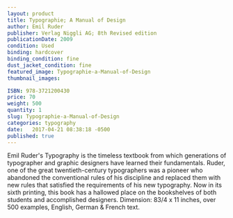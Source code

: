 ```yaml
---
layout: product
title: Typographie; A Manual of Design 
author: Emil Ruder
publisher: Verlag Niggli AG; 8th Revised edition
publicationDate: 2009
condition: Used
binding: hardcover
binding_condition: fine
dust_jacket_condition: fine
featured_image: Typographie-a-Manual-of-Design
thumbnail_images:

ISBN: 978-3721200430
price: 70
weight: 500
quantity: 1
slug: Typographie-a-Manual-of-Design
categories: typography
date:   2017-04-21 08:38:18 -0500
published: true
---
```



Emil Ruder's Typography is the timeless textbook from which generations of typographer and graphic designers have learned their fundamentals. Ruder, one of the great twentieth-century typographers was a pioneer who abandoned the conventional rules of his discipline and replaced them with new rules that satisfied the requirements of his new typography. Now in its sixth printing, this book has a hallowed place on the bookshelves of both students and accomplished designers. Dimension: 83/4 x 11 inches, over 500 examples, English, German & French text.